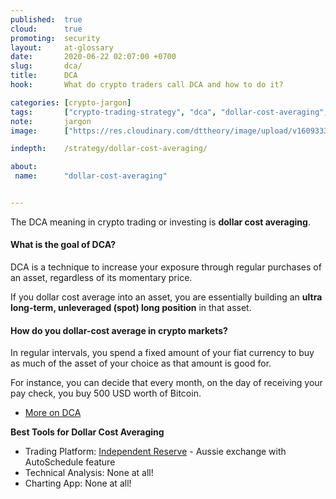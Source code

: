 ```yaml
---
published:  true
cloud:      true
promoting:  security
layout:     at-glossary
date:       2020-06-22 02:07:00 +0700
slug:       dca/
title:      DCA
hook:       What do crypto traders call DCA and how to do it?

categories: [crypto-jargon]
tags:       ["crypto-trading-strategy", "dca", "dollar-cost-averaging", "dca-strategy", "crypto-exchange", "crypto-market", "independent-reserve"]
note:       jargon
image:      ["https://res.cloudinary.com/dttheory/image/upload/v1609333718/at-3/stock-dca_gdhcf3.jpg"]

indepth:    /strategy/dollar-cost-averaging/

about:
 name:      "dollar-cost-averaging"


---
```


The DCA meaning in crypto trading or investing is **dollar cost averaging**.

<!--more-->

#### What is the goal of DCA?

DCA is a technique to increase your exposure through regular purchases of an asset, regardless of its momentary price.

If you dollar cost average into an asset, you are essentially building an **ultra long-term, unleveraged (spot) long position** in that asset.

#### How do you dollar-cost average in crypto markets?

In regular intervals, you spend a fixed amount of your fiat currency to buy as much of the asset of your choice as that amount is good for.

For instance, you can decide that every month, on the day of receiving your pay check, you buy 500 USD worth of Bitcoin.

* [More on DCA](/strategy/dollar-cost-averaging/)

**Best Tools for Dollar Cost Averaging**

* Trading Platform: [Independent Reserve](http://bit.ly/at-indyres) - Aussie exchange with AutoSchedule feature
* Technical Analysis: None at all!
* Charting App: None at all!
